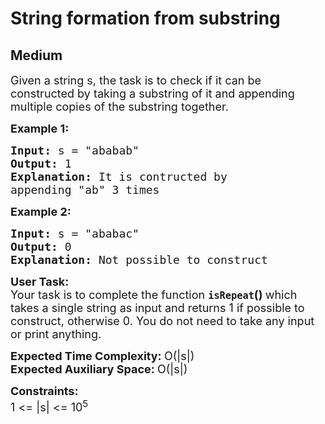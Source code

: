 # String formation from substring
## Medium 
<div class="problem-statement" style="user-select: auto;">
                <p style="user-select: auto;"></p><p style="user-select: auto;"><span style="font-size: 18px; user-select: auto;">Given a string s, the task is to check if it can be constructed by taking a substring of it and appending multiple copies of the substring together.&nbsp; </span></p>

<p style="user-select: auto;"><span style="font-size: 18px; user-select: auto;"><strong style="user-select: auto;">Example 1:</strong></span></p>

<pre style="user-select: auto;"><span style="font-size: 18px; user-select: auto;"><strong style="user-select: auto;">Input:</strong> s = "ababab"
<strong style="user-select: auto;">Output:</strong> 1
<strong style="user-select: auto;">Explanation:</strong> It is contructed by 
appending "ab" 3 times</span></pre>

<p style="user-select: auto;"><span style="font-size: 18px; user-select: auto;"><strong style="user-select: auto;">Example 2:</strong></span></p>

<pre style="user-select: auto;"><span style="font-size: 18px; user-select: auto;"><strong style="user-select: auto;">Input:</strong> s = "ababac"
<strong style="user-select: auto;">Output:</strong> 0
<strong style="user-select: auto;">Explanation:</strong> Not possible to construct</span></pre>

<p style="user-select: auto;"><span style="font-size: 18px; user-select: auto;"><strong style="user-select: auto;">User Task:</strong><br style="user-select: auto;">
Your task is to complete the function <strong style="user-select: auto;"><code style="user-select: auto;">isRepeat</code>()&nbsp;</strong>which takes a single string as input and returns 1 if possible to construct, otherwise 0. You do not need to take any input or print anything.</span></p>

<p style="user-select: auto;"><span style="font-size: 18px; user-select: auto;"><strong style="user-select: auto;">Expected Time Complexity:&nbsp;</strong>O(|s|)<br style="user-select: auto;">
<strong style="user-select: auto;">Expected Auxiliary Space:&nbsp;</strong>O(|s|)</span></p>

<p style="user-select: auto;"><span style="font-size: 18px; user-select: auto;"><strong style="user-select: auto;">Constraints:</strong><br style="user-select: auto;">
1 &lt;= |s| &lt;= 10<sup style="user-select: auto;">5</sup></span></p>
 <p style="user-select: auto;"></p>
            </div>